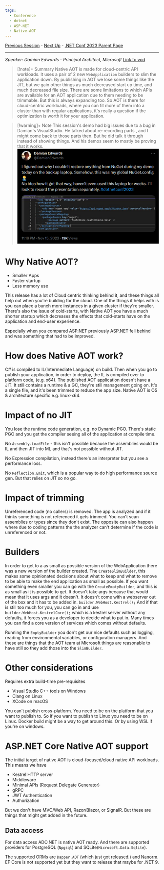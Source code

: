 ```yaml
---
tags:
  - Conference
  - dotnet
  - ASP-NET
  - Native-AOT
---
```

[Previous Session](What's%20new%20in%20System.Text.Json.md) - [Next Up](Visual%20Studio%20Updates%20for%20.NET%20Devs.md) - [.NET Conf 2023 Parent Page](README.md)

---
_Speaker: Damian Edwards - Principal Architect, Microsoft_
[Link to vod]()

>[!note]+ Summary
>Native AOT is made for cloud-centric API workloads. It uses a pair of 2 new `WebApplication` builders to slim the application down. By publishing in AOT we lose some things like the JIT, but we gain other things as much decreased start up time, and much decreased file size. There are some limitations to which APIs are available for an AOT application due to them needing to be trimmable. But this is always expanding too. So AOT is there for cloud-centric workloads, where you can fit more of them into a cluster than with regular applications, it's really a question if the optimization is worth it for your application.



>[!warning]+ Note
>This session's demo had big issues due to a bug in Damian's VisualStudio. He talked about re-recording parts , and I might come back to those parts then. But he did talk it through instead of showing things. And his demos seem to mostly be proving that it works.
>![](../_Files/dotnetconf-23/dotnetconf-23-damianBug.png)

# Why Native AOT?
- Smaller Apps
- Faster startup
- Less memory use

This release has a lot of Cloud centric thinking behind it, and these things all help out when you're building for the cloud. One of the things it helps with is you can place a bunch more instances in a given cluster if they're smaller. There's also the issue of cold-starts, with Native AOT you have a much shorter startup which decreases the effects that cold-starts have on the application and end-user experience. 

Especially when you compared ASP.NET previously ASP.NET fell behind and was something that had to be improved.
# How does Native AOT work?
C# is compiled to IL(Intermediate Language) on build. Then when you go to publish your application, in order to deploy, the IL is compiled over to platform code, (e.g. x64). The published AOT application doesn't have a JIT. It still contains a runtime & a GC, they're still management going on. It's a single file, and it's been trimmed to reduce the app size. Native AOT is OS & architecture specific e.g. linux-x64.
# Impact of no JIT
You lose the runtime code generation, e.g. no Dynamic PGO. There's static PGO and you get the compiler seeing all of the application at compile time.

No `Assembly.LoadFile` - this isn't possible because the assemblies would be IL and then JIT into ML and that's not possible without JIT.

No Expression compilation, instead there's an interpreter but you see a performance loss. 

No `Reflection.Emit`, which is a popular way to do high performance source gen. But that relies on JIT so no go.
# Impact of trimming
Unreferenced code (no callers) is removed. The app is analyzed and if it thinks something is not referenced it gets trimmed. You can't scan assemblies or types since they don't exist. The opposite can also happen where due to coding patterns the the analyzer can't determine if the code is unreferenced or not.
# Builders
In order to get to a as small as possible version of the WebApplication there was a new version of the builder created. The `CreateSlimBuilder`, this makes some opinionated decisions about what to keep and what to remove to be able to make the end application as small as possible. If you want something even smaller you can go with the `CreateEmptyBuilder`, and this is as small as it is possible to get. It doesn't take args because that would mean that it uses args and it doesn't. It doesn't come with a webserver out of the box and it has to be added in. `builder.WebHost.Kestrel();` And if that is still too much for you, you can go in and use `builder.WebHost.KestrelCore();` which is a kestrel server without any defaults, it forces you as a developer to decide what to put in. Many times you can find a core version of services which comes without defaults.

Running the `EmptyBuilder` you don't get our nice defaults such as logging, reading from environmental variables, or configuration managers. And these are things that the AOT team at Microsoft things are reasonable to have still so they add those into the `SlimBuilder`.
# Other considerations
Requires extra build-time pre-requisites 
- Visual Studio C++ tools on Windows
- Clang on Linux
- XCode on macOS

You can't publish cross-platform. You need to be on the platform that you want to publish to. So if you want to publish to Linux you need to be on Linux. Docker build might be a way to get around this. Or by using WSL if you're on windows.
# ASP.NET Core Native AOT support
The initial target of native AOT is cloud-focused/cloud native API workloads. This means we have
- Kestrel HTTP server
- Middleware
- Minimal APIs (Request Delegate Generator)
- gRPC
- JWT Authentication
- Authorization

But we don't have MVC/Web API, Razor/Blazor, or SignalR. But these are things that might get added in the future.
## Data access
For data access ADO.NET is native AOT ready. And there are supported providers for PostgreSQL (`Npgsql`) and SQLite(`Microsoft.Data.Sqlite`).

The supported ORMs are `Dapper.AOT` (which just got released.) and [Nanorm](https://github.com/DamianEdwards/Nanorm). EF Core is not supported yet but they want to release that maybe for .NET 9.
